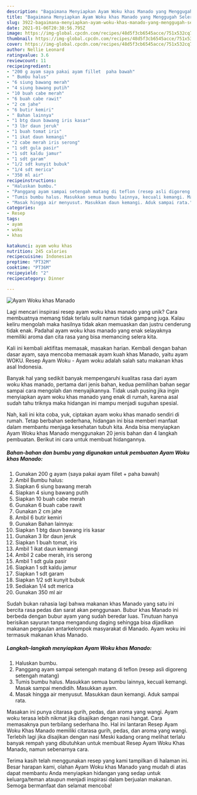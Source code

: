 ```yaml
---
description: "Bagaimana Menyiapkan Ayam Woku khas Manado yang Menggugah Selera"
title: "Bagaimana Menyiapkan Ayam Woku khas Manado yang Menggugah Selera"
slug: 3922-bagaimana-menyiapkan-ayam-woku-khas-manado-yang-menggugah-selera
date: 2021-01-06T20:38:56.795Z
image: https://img-global.cpcdn.com/recipes/48d5f3cb6545acce/751x532cq70/ayam-woku-khas-manado-foto-resep-utama.jpg
thumbnail: https://img-global.cpcdn.com/recipes/48d5f3cb6545acce/751x532cq70/ayam-woku-khas-manado-foto-resep-utama.jpg
cover: https://img-global.cpcdn.com/recipes/48d5f3cb6545acce/751x532cq70/ayam-woku-khas-manado-foto-resep-utama.jpg
author: Nellie Leonard
ratingvalue: 3.6
reviewcount: 11
recipeingredient:
- "200 g ayam saya pakai ayam fillet  paha bawah"
- " Bumbu halus"
- "6 siung bawang merah"
- "4 siung bawang putih"
- "10 buah cabe merah"
- "6 buah cabe rawit"
- "2 cm jahe"
- "6 butir kemiri"
- " Bahan lainnya"
- "1 btg daun bawang iris kasar"
- "3 lbr daun jeruk"
- "1 buah tomat iris"
- "1 ikat daun kemangi"
- "2 cabe merah iris serong"
- "1 sdt gula pasir"
- "1 sdt kaldu jamur"
- "1 sdt garam"
- "1/2 sdt kunyit bubuk"
- "1/4 sdt merica"
- "350 ml air"
recipeinstructions:
- "Haluskan bumbu."
- "Panggang ayam sampai setengah matang di teflon (resep asli digoreng setengah matang)"
- "Tumis bumbu halus. Masukkan semua bumbu lainnya, kecuali kemangi. Masak sampai mendidih. Masukkan ayam."
- "Masak hingga air menyusut. Masukkan daun kemangi. Aduk sampai rata."
categories:
- Resep
tags:
- ayam
- woku
- khas

katakunci: ayam woku khas 
nutrition: 245 calories
recipecuisine: Indonesian
preptime: "PT32M"
cooktime: "PT36M"
recipeyield: "2"
recipecategory: Dinner

---
```



![Ayam Woku khas Manado](https://img-global.cpcdn.com/recipes/48d5f3cb6545acce/751x532cq70/ayam-woku-khas-manado-foto-resep-utama.jpg)

Lagi mencari inspirasi resep ayam woku khas manado yang unik? Cara membuatnya memang tidak terlalu sulit namun tidak gampang juga. Kalau keliru mengolah maka hasilnya tidak akan memuaskan dan justru cenderung tidak enak. Padahal ayam woku khas manado yang enak selayaknya memiliki aroma dan cita rasa yang bisa memancing selera kita.

Kali ini kembali aktifitas memasak, masakan harian. Kembali dengan bahan dasar ayam, saya mencoba memasak ayam kuah khas Manado, yaitu ayam WOKU. Resep Ayam Woku - Ayam woku adalah salah satu makanan khas asal Indonesia.

Banyak hal yang sedikit banyak mempengaruhi kualitas rasa dari ayam woku khas manado, pertama dari jenis bahan, kedua pemilihan bahan segar sampai cara mengolah dan menyajikannya. Tidak usah pusing jika ingin menyiapkan ayam woku khas manado yang enak di rumah, karena asal sudah tahu triknya maka hidangan ini mampu menjadi suguhan spesial.


Nah, kali ini kita coba, yuk, ciptakan ayam woku khas manado sendiri di rumah. Tetap berbahan sederhana, hidangan ini bisa memberi manfaat dalam membantu menjaga kesehatan tubuh kita. Anda bisa menyiapkan Ayam Woku khas Manado menggunakan 20 jenis bahan dan 4 langkah pembuatan. Berikut ini cara untuk membuat hidangannya.

<!--inarticleads1-->

##### Bahan-bahan dan bumbu yang digunakan untuk pembuatan Ayam Woku khas Manado:

1. Gunakan 200 g ayam (saya pakai ayam fillet + paha bawah)
1. Ambil  Bumbu halus:
1. Siapkan 6 siung bawang merah
1. Siapkan 4 siung bawang putih
1. Siapkan 10 buah cabe merah
1. Gunakan 6 buah cabe rawit
1. Gunakan 2 cm jahe
1. Ambil 6 butir kemiri
1. Gunakan  Bahan lainnya:
1. Siapkan 1 btg daun bawang iris kasar
1. Gunakan 3 lbr daun jeruk
1. Siapkan 1 buah tomat, iris
1. Ambil 1 ikat daun kemangi
1. Ambil 2 cabe merah, iris serong
1. Ambil 1 sdt gula pasir
1. Siapkan 1 sdt kaldu jamur
1. Siapkan 1 sdt garam
1. Siapkan 1/2 sdt kunyit bubuk
1. Sediakan 1/4 sdt merica
1. Gunakan 350 ml air


Sudah bukan rahasia lagi bahwa makanan khas Manado yang satu ini bercita rasa pedas dan sarat akan penggunaan. Bubur khas Manado ini berbeda dengan bubur ayam yang sudah beredar luas. Tinutuan hanya berisikan sayuran tanpa mengandung daging sehingga bisa dijadikan makanan pergaulan antarkelompok masyarakat di Manado. Ayam woku ini termasuk makanan khas Manado. 

<!--inarticleads2-->

##### Langkah-langkah menyiapkan Ayam Woku khas Manado:

1. Haluskan bumbu.
1. Panggang ayam sampai setengah matang di teflon (resep asli digoreng setengah matang)
1. Tumis bumbu halus. Masukkan semua bumbu lainnya, kecuali kemangi. Masak sampai mendidih. Masukkan ayam.
1. Masak hingga air menyusut. Masukkan daun kemangi. Aduk sampai rata.


Masakan ini punya citarasa gurih, pedas, dan aroma yang wangi. Ayam woku terasa lebih nikmat jika disajikan dengan nasi hangat. Cara memasaknya pun terbilang sederhana lho. Hal ini lantaran Resep Ayam Woku Khas Manado memiliki citarasa gurih, pedas, dan aroma yang wangi. Terlebih lagi jika disajikan dengan nasi Meski kadang orang melihat terlalu banyak rempah yang dibutuhkan untuk membuat Resep Ayam Woku Khas Manado, namun sebenarnya cara. 

Terima kasih telah menggunakan resep yang kami tampilkan di halaman ini. Besar harapan kami, olahan Ayam Woku khas Manado yang mudah di atas dapat membantu Anda menyiapkan hidangan yang sedap untuk keluarga/teman ataupun menjadi inspirasi dalam berjualan makanan. Semoga bermanfaat dan selamat mencoba!
